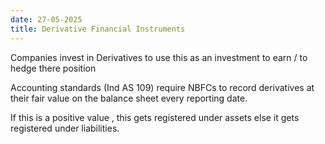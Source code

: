 ```yaml
---
date: 27-05-2025
title: Derivative Financial Instruments
---
```



Companies invest in Derivatives to use this as an investment to earn / to hedge there position 

 
Accounting standards (Ind AS 109) require NBFCs to record derivatives at their fair value on the balance sheet every reporting date.

If this is a positive value , this gets registered under assets else it gets registered under liabilities. 

